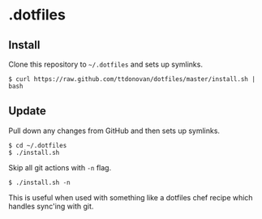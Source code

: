# .dotfiles

## Install

Clone this repository to `~/.dotfiles` and sets up symlinks.

```
$ curl https://raw.github.com/ttdonovan/dotfiles/master/install.sh | bash
```

## Update

Pull down any changes from GitHub and then sets up symlinks.

```
$ cd ~/.dotfiles
$ ./install.sh
```

Skip all git actions with `-n` flag.

```
$ ./install.sh -n
```

This is useful when used with something like a dotfiles chef recipe which handles sync'ing with git.
